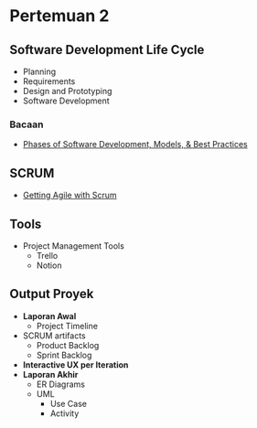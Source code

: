 # Pertemuan 2

## Software Development Life Cycle
- Planning
- Requirements
- Design and Prototyping
- Software Development

### Bacaan
- [Phases of Software Development, Models, & Best Practices](https://phoenixnap.com/blog/software-development-life-cycle)

## SCRUM
- [Getting Agile with Scrum](https://www.mountaingoatsoftware.com/uploads/presentations/Getting-Agile-With-Scrum-Norwegian-Developers-Conference-2014.pdf)

## Tools
- Project Management Tools
  - Trello
  - Notion

## Output Proyek

- **Laporan Awal**
  - Project Timeline
- SCRUM artifacts
  - Product Backlog
  - Sprint Backlog
- **Interactive UX per Iteration**
- **Laporan Akhir**
  - ER Diagrams
  - UML
    - Use Case
    - Activity
